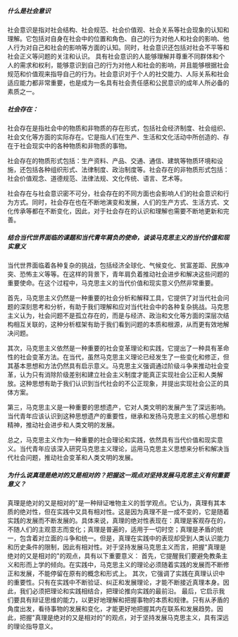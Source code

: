 ##### 什么是社会意识

社会意识是指对社会结构、社会规范、社会价值观、社会关系等社会现象的认知和理解。它包括对自身在社会中的位置和角色、自己的行为对他人和社会的影响、他人行为对自己和社会的影响等方面的认知。同时，社会意识还包括对社会不平等和社会正义等问题的关注和认识。
具有社会意识的人能够理解并尊重不同群体和个人的需求和权利，能够意识到自己的行为对他人和社会的影响，并且能够根据社会规范和价值观来指导自己的行为。社会意识对于个人的社交能力、人际关系和社会适应能力都非常重要，也是成为一名具有社会责任感和公民意识的成年人所必备的素质之一。

##### 社会存在：

社会存在是指社会中的物质和非物质的存在形式，包括社会经济制度、社会组织、社会文化等方面的实际存在。它是指人们在生产、生活和文化活动中所创造的、存在于社会现实中的各种物质和非物质的事物。

社会存在的物质形式包括：生产资料、产品、交通、通信、建筑等物质环境和设施，还包括各种组织形式、法律制度、政治制度等。社会存在的非物质形式包括：社会价值观念、道德规范、法律法规、文化传统、语言、艺术等。

社会存在与社会意识密不可分，社会存在的不同方面也会影响人们的社会意识和行为方式。同时，社会存在也在不断地演变和发展，人们的生产方式、生活方式、文化传承等都在不断变化，因此，对于社会存在的认识和理解也需要不断地更新和完善。

##### 结合当代世界面临的课题和当代青年肩负的使命，谈谈马克思主义的当代价值和现实意义

当代世界面临着各种复杂的挑战，包括经济全球化、气候变化、贫富差距、民族冲突、恐怖主义等等。在这样的背景下，青年肩负着推动社会进步和解决这些问题的重要使命。在这个过程中，马克思主义的当代价值和现实意义仍然非常重要。

首先，马克思主义仍然是一种重要的社会分析和解释工具，它提供了对当代社会问题的深刻思考和分析，有助于我们理解和应对当代社会中的各种复杂挑战。马克思主义认为，社会问题不是孤立存在的，而是与经济、政治和文化等方面的深层次结构相互关联的，这种分析框架有助于我们看到问题的本质和根源，从而更有效地解决问题。

其次，马克思主义依然是一种重要的社会变革理论和实践，它提出了一种具有革命性的社会变革方法。在当代，虽然马克思主义理论已经发生了一些变化和修正，但其基本思想和方法仍然具有启示意义。马克思主义强调通过阶级斗争来推动社会变革，认为只有消除阶级差别和建立社会主义制度才能真正实现社会公正和人类解放。这种思想有助于我们认识到当代社会的不公正现象，并提出实现社会公正的具体方案。

第三，马克思主义是一种重要的思想遗产，它对人类文明的发展产生了深远影响。当代青年应该认识到这种思想遗产的重要性，继承和发扬马克思主义的核心思想和精神，推动社会进步和人类文明的发展。

总之，马克思主义作为一种重要的社会理论和实践，依然具有当代价值和现实意义。当代青年应该深入研究马克思主义理论，运用马克思主义思想来分析和解决当代社会问题，推动社会变革和人类文明的发展。

##### 为什么说真理是绝对的又是相对的？把握这一观点对坚持发展马克思主义有何重要意义？
真理是绝对的又是相对的"是一种辩证唯物主义的哲学观点。它认为，真理有其本质的绝对性，但在实践中又具有相对性。这是因为真理不是一成不变的，它是随着实践的发展而不断发展的。具体来说，真理的绝对性表现在：真理是客观存在的，不随人们的主观意志而变化；真理是普遍的，适用于一切时空；真理是矛盾的统一，包含着对立面的斗争和统一。但是，真理在实践中的表现却受到人类认识能力和历史条件的限制，因此有相对性。对于坚持发展马克思主义而言，把握"真理是绝对的又是相对的"的观点，具有以下重要意义：
首先，它提醒我们要避免教条主义和形而上学的倾向。在实践中，马克思主义的理论必须随着实践的发展而不断修正和发展，不能停留在原有的概念和形式上。
其次，它强调了实践在真理认识中的重要性。只有在实践中不断验证、纠正和发展理论，才能不断接近真理本身。因此，我们必须把理论和实践相结合，把理论推向实践的最前沿。
最后，它启示我们要具有辩证思维的能力，以更好地理解和把握事物的本质和规律。只有从矛盾的角度出发，看待事物的发展和变化，才能更好地把握其内在联系和发展趋势。因此，把握"真理是绝对的又是相对的"的观点，对于坚持发展马克思主义，具有深远的理论指导意义。